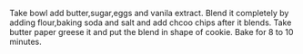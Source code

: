 Take bowl add butter,sugar,eggs and vanila extract.
Blend it completely by adding flour,baking soda and salt and add chcoo chips after it blends.
Take butter paper greese it and put the blend in shape of cookie.
Bake for 8 to 10 minutes.